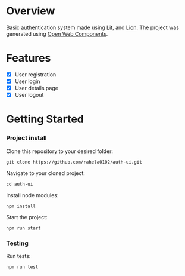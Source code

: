 # Overview

Basic authentication system made using [Lit](https://lit.dev/), and [Lion](https://lion-web.netlify.app/). The project was generated using [Open Web Components](https://open-wc.org/docs/development/generator/).

# Features

- [x] User registration
- [x] User login
- [x] User details page
- [x] User logout

# Getting Started

### Project install

Clone this repository to your desired folder:

```
git clone https://github.com/rahela0102/auth-ui.git
```

Navigate to your cloned project:

```
cd auth-ui
```

Install node modules:

```
npm install
```

Start the project:

```
npm run start
```

### Testing

Run tests:

```
npm run test
```

